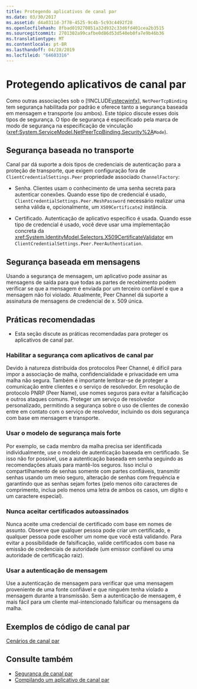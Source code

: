 ```yaml
---
title: Protegendo aplicativos de canal par
ms.date: 03/30/2017
ms.assetid: d4a0311d-3f78-4525-9c4b-5c93c4492f28
ms.openlocfilehash: 8fbad019270851a32d932c33d6fd401cea2b3515
ms.sourcegitcommit: 2701302a99cafbe0d86d53d540eb0fa7e9b46b36
ms.translationtype: MT
ms.contentlocale: pt-BR
ms.lasthandoff: 04/28/2019
ms.locfileid: "64603316"
---
```

# <a name="securing-peer-channel-applications"></a>Protegendo aplicativos de canal par
Como outras associações sob o [!INCLUDE[vstecwinfx](../../../../includes/vstecwinfx-md.md)], `NetPeerTcpBinding` tem segurança habilitada por padrão e oferece tanto a segurança baseada em mensagem e transporte (ou ambos). Este tópico discute esses dois tipos de segurança. O tipo de segurança é especificado pela marca de modo de segurança na especificação de vinculação (<xref:System.ServiceModel.NetPeerTcpBinding.Security%2A>`Mode`).  
  
## <a name="transport-based-security"></a>Segurança baseada no transporte  
 Canal par dá suporte a dois tipos de credenciais de autenticação para a proteção de transporte, que exigem configuração fora de `ClientCredentialSettings.Peer` propriedade associado `ChannelFactory`:  
  
- Senha. Clientes usam o conhecimento de uma senha secreta para autenticar conexões. Quando esse tipo de credencial é usado, `ClientCredentialSettings.Peer.MeshPassword` necessário realizar uma senha válida e, opcionalmente, um `X509Certificate2` instância.  
  
- Certificado. Autenticação de aplicativo específico é usada. Quando esse tipo de credencial é usado, você deve usar uma implementação concreta da <xref:System.IdentityModel.Selectors.X509CertificateValidator> em `ClientCredentialSettings.Peer.PeerAuthentication`.  
  
## <a name="message-based-security"></a>Segurança baseada em mensagens  
 Usando a segurança de mensagem, um aplicativo pode assinar as mensagens de saída para que todas as partes de recebimento podem verificar se que a mensagem é enviada por um terceiro confiável e que a mensagem não foi violado. Atualmente, Peer Channel dá suporte a assinatura de mensagens de credencial de x. 509 única.  
  
## <a name="best-practices"></a>Práticas recomendadas  
  
- Esta seção discute as práticas recomendadas para proteger os aplicativos de canal par.  
  
### <a name="enable-security-with-peer-channel-applications"></a>Habilitar a segurança com aplicativos de canal par  
 Devido à natureza distribuída dos protocolos Peer Channel, é difícil para impor a associação de malha, confidencialidade e privacidade em uma malha não segura. Também é importante lembrar-se de proteger a comunicação entre clientes e o serviço de resolvedor. Em resolução de protocolo PNRP (Peer Name), use nomes seguros para evitar a falsificação e outros ataques comuns. Proteger um serviço de resolvedor personalizado, permitindo a segurança sobre o uso de clientes de conexão entre em contato com o serviço de resolvedor, incluindo os dois segurança com base em mensagem e transporte.  
  
### <a name="use-the-strongest-possible-security-model"></a>Usar o modelo de segurança mais forte  
 Por exemplo, se cada membro da malha precisa ser identificada individualmente, use o modelo de autenticação baseada em certificado. Se isso não for possível, use a autenticação baseada em senha seguindo as recomendações atuais para mantê-los seguros. Isso inclui o compartilhamento de senhas somente com partes confiáveis, transmitir senhas usando um meio seguro, alteração de senhas com frequência e garantindo que as senhas sejam fortes (pelo menos oito caracteres de comprimento, inclua pelo menos uma letra de ambos os casos, um dígito e um caractere especial).  
  
### <a name="never-accept-self-signed-certificates"></a>Nunca aceitar certificados autoassinados  
 Nunca aceite uma credencial de certificado com base em nomes de assunto. Observe que qualquer pessoa pode criar um certificado, e qualquer pessoa pode escolher um nome que você está validando. Para evitar a possibilidade de falsificação, valide certificados com base na emissão de credenciais de autoridade (um emissor confiável ou uma autoridade de certificação raiz).  
  
### <a name="use-message-authentication"></a>Usar a autenticação de mensagem  
 Use a autenticação de mensagem para verificar que uma mensagem proveniente de uma fonte confiável e que ninguém tenha violado a mensagem durante a transmissão. Sem a autenticação de mensagem, é mais fácil para um cliente mal-intencionado falsificar ou mensagens da malha.  
  
## <a name="peer-channel-code-examples"></a>Exemplos de código de canal par  
 [Cenários de canal par](../../../../docs/framework/wcf/feature-details/peer-channel-scenarios.md)  
  
## <a name="see-also"></a>Consulte também

- [Segurança de canal par](../../../../docs/framework/wcf/feature-details/peer-channel-security.md)
- [Compilando um aplicativo de canal par](../../../../docs/framework/wcf/feature-details/building-a-peer-channel-application.md)
